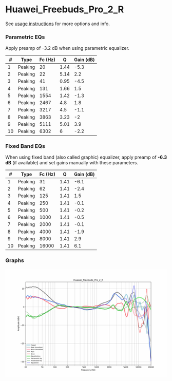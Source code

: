 # Huawei_Freebuds_Pro_2_R
See [usage instructions](https://github.com/jaakkopasanen/AutoEq#usage) for more options and info.

### Parametric EQs
Apply preamp of -3.2 dB when using parametric equalizer.

|   # | Type    |   Fc (Hz) |    Q |   Gain (dB) |
|-----|---------|-----------|------|-------------|
|   1 | Peaking |        20 | 1.44 |        -5.3 |
|   2 | Peaking |        22 | 5.14 |         2.2 |
|   3 | Peaking |        41 | 0.95 |        -4.5 |
|   4 | Peaking |       131 | 1.66 |         1.5 |
|   5 | Peaking |      1554 | 1.42 |        -1.3 |
|   6 | Peaking |      2467 | 4.8  |         1.8 |
|   7 | Peaking |      3217 | 4.5  |        -1.1 |
|   8 | Peaking |      3863 | 3.23 |        -2   |
|   9 | Peaking |      5111 | 5.01 |         3.9 |
|  10 | Peaking |      6302 | 6    |        -2.2 |

### Fixed Band EQs
When using fixed band (also called graphic) equalizer, apply preamp of **-6.3 dB** (if available) and set gains manually with these parameters.

|   # | Type    |   Fc (Hz) |    Q |   Gain (dB) |
|-----|---------|-----------|------|-------------|
|   1 | Peaking |        31 | 1.41 |        -6.1 |
|   2 | Peaking |        62 | 1.41 |        -2.4 |
|   3 | Peaking |       125 | 1.41 |         1.5 |
|   4 | Peaking |       250 | 1.41 |        -0.1 |
|   5 | Peaking |       500 | 1.41 |        -0.2 |
|   6 | Peaking |      1000 | 1.41 |        -0.5 |
|   7 | Peaking |      2000 | 1.41 |        -0.1 |
|   8 | Peaking |      4000 | 1.41 |        -1.9 |
|   9 | Peaking |      8000 | 1.41 |         2.9 |
|  10 | Peaking |     16000 | 1.41 |         6.1 |

### Graphs
![](./Huawei_Freebuds_Pro_2_R.png)
